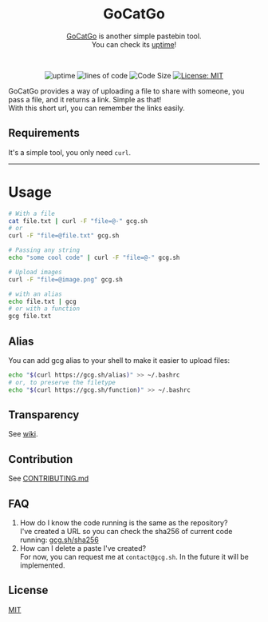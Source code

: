 <div align="center">

<h1> GoCatGo </h1>

[GoCatGo](https://gcg.sh/) is another simple pastebin tool.<br>
You can check its [uptime](https://status.gcg.sh/)! <br>

<br>


![uptime](https://status.gcg.sh/api/badge/12/uptime) ![lines of code](https://sloc.xyz/github/vaaleyard/gocatgo) ![Code Size](https://img.shields.io/github/languages/code-size/vaaleyard/gocatgo) [![License: MIT](https://img.shields.io/badge/License-MIT-blue.svg)](./LICENSE)

</div> 

GoCatGo provides a way of uploading a file to share with someone, you pass a file, and it returns a link. Simple as that!  
With this short url, you can remember the links easily.

## Requirements
It's a simple tool, you only need `curl`.

---

# Usage
```bash
# With a file
cat file.txt | curl -F "file=@-" gcg.sh
# or
curl -F "file=@file.txt" gcg.sh
```

```bash
# Passing any string
echo "some cool code" | curl -F "file=@-" gcg.sh
```

```bash
# Upload images
curl -F "file=@image.png" gcg.sh
```

```bash
# with an alias
echo file.txt | gcg
# or with a function
gcg file.txt
```

## Alias
You can add gcg alias to your shell to make it easier to upload files:
```bash
echo "$(curl https://gcg.sh/alias)" >> ~/.bashrc
# or, to preserve the filetype
echo "$(curl https://gcg.sh/function)" >> ~/.bashrc
```

## Transparency
See [wiki](https://github.com/vaaleyard/gocatgo/wiki).

## Contribution
See [CONTRIBUTING.md](./CONTRIBUTING.md)

## FAQ
1. How do I know the code running is the same as the repository?  
   I've created a URL so you can check the sha256 of current code running: [gcg.sh/sha256](https://gcg.sh/sha256)  
2. How can I delete a paste I've created?  
   For now, you can request me at `contact@gcg.sh`. In the future it will be implemented.

## License
[MIT](./LICENSE)
